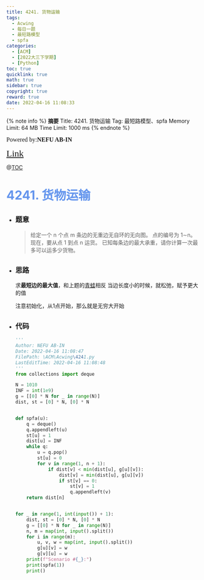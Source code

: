 ```yaml
---
title: 4241. 货物运输
tags:
  - Acwing
  - 每日一题
  - 最短路模型
  - spfa
categories:
  - [ACM]
  - [2022大三下学期]
  - [Python]
toc: true
quicklink: true
math: true
sidebar: true
copyright: true
reward: true
date: 2022-04-16 11:08:33
---
```



{% note info %}
**摘要**
Title: 4241. 货物运输
Tag: 最短路模型、spfa
Memory Limit: 64 MB
Time Limit: 1000 ms
{% endnote %}
<!-- more -->

<font size=3 face=楷体>Powered by:**NEFU AB-IN**</font>

<font color=#FFA500 size=5 face=楷体>[Link](https://www.acwing.com/problem/content/4244/)</font>

@[TOC](文章目录)

# <font color=#6495ED size=6>4241. 货物运输</font>

* ## <font size=4 face=粗体>题意</font>

  >给定一个 n 个点 m 条边的无重边无自环的无向图。
  >点的编号为 1∼n。
  >现在，要从点 1 到点 n 运货。
  >已知每条边的最大承重，请你计算一次最多可以运多少货物。

* ## <font size=4 face=粗体>思路</font>

  求**最短边的最大值**，和上题的[青蛙](https://blog.ab-in.cn/2022/04/16/Acwing2022-4-16/)相反
  当边长度小的时候，就松弛，赋予更大的值

  注意初始化，从$1$点开始，那么就是无穷大开始

* ## <font size=4 face=粗体>代码</font>

  ```python
  '''
  Author: NEFU AB-IN
  Date: 2022-04-16 11:08:47
  FilePath: \ACM\Acwing\4241.py
  LastEditTime: 2022-04-16 11:08:48
  '''
  from collections import deque

  N = 1010
  INF = int(1e9)
  g = [[0] * N for _ in range(N)]
  dist, st = [0] * N, [0] * N


  def spfa(u):
      q = deque()
      q.appendleft(u)
      st[u] = 1
      dist[u] = INF
      while q:
          u = q.pop()
          st[u] = 0
          for v in range(1, n + 1):
              if dist[v] < min(dist[u], g[u][v]):
                  dist[v] = min(dist[u], g[u][v])
                  if st[v] == 0:
                      st[v] = 1
                      q.appendleft(v)
      return dist[n]


  for _ in range(1, int(input()) + 1):
      dist, st = [0] * N, [0] * N
      g = [[0] * N for _ in range(N)]
      n, m = map(int, input().split())
      for i in range(m):
          u, v, w = map(int, input().split())
          g[u][v] = w
          g[v][u] = w
      print(f"Scenario #{_}:")
      print(spfa(1))
      print()
  ```